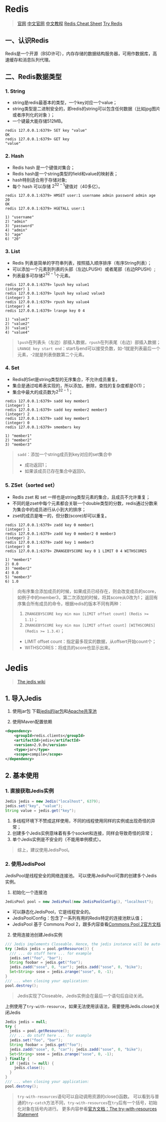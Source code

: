 # Redis
> [官网](https://redis.io/)
> [中文官网](http://www.redis.cn/)
> [中文教程](http://www.redis.net.cn/)
> [Redis Cheat Sheet](http://www.cheatography.com/tasjaevan/cheat-sheets/redis/)
> [Try Redis](http://try.redis.io/)

## 一、认识Redis
Redis是一个开源（BSD许可），内存存储的数据结构服务器，可用作数据库，高速缓存和消息队列代理。

## 二、Redis数据类型
### 1. String
- string是redis最基本的类型，一个key对应一个value；
- string类型是二进制安全的，即redis的string可以包含任何数据（比如jpg图片或者序列化的对象 ）；
- 一个键最大能存储512MB。
```
redis 127.0.0.1:6379> SET key "value"
OK
redis 127.0.0.1:6379> GET key
"value"
```

### 2. Hash
- Redis hash 是一个键值对集合；
- Redis hash是一个string类型的field和value的映射表；
- hash特别适合用于存储对象;
- 每个 hash 可以存储 $2^{32 - 1}$键值对（40多亿）。
```
redis 127.0.0.1:6379> HMSET user:1 username admin password admin age 20
OK
redis 127.0.0.1:6379> HGETALL user:1

1) "username"
2) "admin"
3) "password"
4) "admin"
5) "age"
6) "20"
```

### 3. List
- Redis 列表是简单的字符串列表，按照插入顺序排序（有序String列表）；
- 可以添加一个元素到列表的头部（左边LPUSH）或者尾部（右边RPUSH）;
- 列表最多可存储$2^{32 - 1}$个元素。
``` 
redis 127.0.0.1:6379> lpush key value1
(integer) 1
redis 127.0.0.1:6379> lpush key value2 value3
(integer) 3
redis 127.0.0.1:6379> rpush key value4
(integer) 4
redis 127.0.0.1:6379> lrange key 0 4

1) "value3"
2) "value2"
3) "value1"
4) "value4"
```
> `lpush`在列表头（左边）部插入数据，`rpush`在列表尾（右边）部插入数据；
> `LRANGE key start end`：start与end可以接受负数，如-1就是列表最后一个元素，-2就是列表倒数第二个元素。

### 4. Set
- Redis的Set是string类型的无序集合，不允许成员重复。
- 集合是通过哈希表实现的，所以添加，删除，查找的复杂度都是O(1)；
- 集合中最大的成员数为$2^{32 - 1}$；
```
redis 127.0.0.1:6379> sadd key member1
(integer) 1
redis 127.0.0.1:6379> sadd key member2 member3
(integer) 2
redis 127.0.0.1:6379> sadd key member1
(integer) 0
redis 127.0.0.1:6379> smembers key

1) "member1"
2) "member2"
3) "member3"
```
> `sadd`：添加一个string成员到key对应的set集合中
> - 成功返回1；
> - 如果该成员已存在集合中返回0。

### 5. ZSet（sorted set）
- Redis zset 和 set 一样也是string类型元素的集合，且成员不允许重复；
- 不同的是zset中每个元素都会关联一个double类型的分数，redis通过分数来为集合中的成员进行从小到大的排序；
- zset的成员是唯一的，但分数(score)却可以重复。
```
redis 127.0.0.1:6379> zadd key 0 member1
(integer) 1
redis 127.0.0.1:6379> zadd key 0 member2 0 member3
(integer) 2
redis 127.0.0.1:6379> zadd key 1 member3
(integer) 0
redis 127.0.0.1:6379> ZRANGEBYSCORE key 0 1 LIMIT 0 4 WITHSCORES

1) "member1"
2) 0.0
3) "member2"
4) 0.0
5) "member3"
6) 1.0
```
> 向有序集合添加成员的时候，如果成员已经存在，则会改变成员的score，如例子中的member3，第二次添加的时候，将其score从0改为1；
> 返回有序集合所有成员的命令，根据redis的版本不同有两种：
> 1. `ZRANGEBYSCORE key min max [LIMIT offset count] (Redis >= 1.1)`；
> 2. `ZRANGEBYSCORE key min max [LIMIT offset count] [WITHSCORES] (Redis >= 1.3.4)`；
> - LIMIT offset count：指定最多现实的数据，从offsert开始count个；
> - WITHSCORES：将成员的score也显示出来。

# Jedis
> [The jedis wiki](https://github.com/xetorthio/jedis/wiki/Getting-started)

## 1. 导入Jedis
1. 使用jar包
下载[jedis的jar包](http://search.maven.org/#search%7Cgav%7C1%7Cg:%22redis.clients%22%20AND%20a:%22jedis%22)和[Apache共享池](http://search.maven.org/#artifactdetails%7Corg.apache.commons%7Ccommons-pool2%7C2.0%7Cjar)

2. 使用Maven配置依赖
``` xml
<dependency>
    <groupId>redis.clients</groupId>
    <artifactId>jedis</artifactId>
    <version>2.9.0</version>
    <type>jar</type>
    <scope>compile</scope>
</dependency>
```

## 2. 基本使用
### 1. 直接获取Jedis实例
``` java
Jedis jedis = new Jedis("localhost", 6379);
jedis.set("key", "value");
String value = jedis.get("key");
```
1. 多线程环境下不赞成这样使用，不同的线程使用同样的实例或出现奇怪的异常；
2. 创建多个Jedis实例意味着有多个socket和连接，同样会导致奇怪的异常；
3. 单个Jedis实例是不安全的（不能用单例模式）。
> 综上，建议使用JedisPool。

### 2. 使用JedisPool
JedisPool是线程安全的网络连接池。
可以使用JedisPool可靠的创建多个Jedis实例。
1. 初始化一个连接池
``` java
JedisPool pool = new JedisPool(new JedisPoolConfig(), "localhost");
```
- 可以静态化JedisPool，它是线程安全的。
- JedisPoolConfig：包含了一系列有用的Redis特定的连接池默认值；
- JedisPool 基于 Commons Pool 2，跟多内容查看[Commons Pool 2官方文档](http://commons.apache.org/proper/commons-pool/apidocs/org/apache/commons/pool2/impl/GenericObjectPoolConfig.html)

2. 使用连接池创建Jedis实例
``` java
/// Jedis implements Closeable. Hence, the jedis instance will be auto-closed after the last statement.
try (Jedis jedis = pool.getResource()) {
  /// ... do stuff here ... for example
  jedis.set("foo", "bar");
  String foobar = jedis.get("foo");
  jedis.zadd("sose", 0, "car"); jedis.zadd("sose", 0, "bike"); 
  Set<String> sose = jedis.zrange("sose", 0, -1);
}
/// ... when closing your application:
pool.destroy();
```
> Jedis实现了Closeable，Jedis实例会在最后一个语句后自动关闭。

上例使用了`try-with-resource`，如果无法使用该语法，需要使用Jedis.close()关闭Jedis
``` java
Jedis jedis = null;
try {
  jedis = pool.getResource();
  /// ... do stuff here ... for example
  jedis.set("foo", "bar");
  String foobar = jedis.get("foo");
  jedis.zadd("sose", 0, "car"); jedis.zadd("sose", 0, "bike"); 
  Set<String> sose = jedis.zrange("sose", 0, -1);
} finally {
  if (jedis != null) {
    jedis.close();
  }
}
/// ... when closing your application:
pool.destroy();
```
> `try-with-resources`语句可以自动调用资源的close()函数。
> 可以看到与普通的`try-catch`方法不同，`try-with-resources`在`try`后有一个括号，初始化对象在括号内进行。
> 更多内容参看[官方文档：The try-with-resources Statement](http://docs.oracle.com/javase/tutorial/essential/exceptions/tryResourceClose.html)